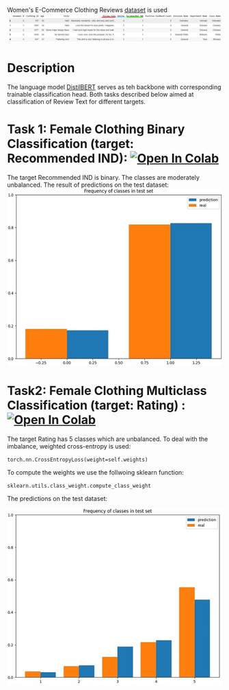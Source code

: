 Women's E-Commerce Clothing Reviews [dataset](https://www.kaggle.com/datasets/nicapotato/womens-ecommerce-clothing-reviews) is used
![](assets/dataset.jpg)
# Description
The language model [DistilBERT](https://huggingface.co/distilbert/distilbert-base-uncased) serves as teh backbone with corresponding trainable classification head. Both tasks described below aimed at classification of Review Text for different targets.

# Task 1: Female Clothing Binary Classification (target: Recommended IND): [![Open In Colab](https://colab.research.google.com/assets/colab-badge.svg)](http://colab.research.google.com/github/Viktor-Sok/Image_Editing_StyleCLIP_Optimization/blob/main/notebooks/styleCLIP_optimization_playground.ipynb)
The target Recommended IND is binary. The classes are moderately unbalanced. The result of predictions on the test dataset:
![](assets/binary_res.jpg) 

# Task2: Female Clothing Multiclass Classification (target: Rating) : [![Open In Colab](https://colab.research.google.com/assets/colab-badge.svg)](http://colab.research.google.com/github/Viktor-Sok/Image_Editing_StyleCLIP_Optimization/blob/main/notebooks/styleCLIP_optimization_playground.ipynb)

The target Rating has 5 classes which are unbalanced.
To deal with the imbalance, weighted cross-entropy is used: 
```
torch.nn.CrossEntropyLoss(weight=self.weights)
```
To compute the weights we use the follwoing sklearn function:
```
sklearn.utils.class_weight.compute_class_weight
```
The predictions on the test dataset:

![](assets/multiclass_res.jpg)


